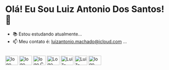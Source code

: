 # Olá! Eu Sou Luiz Antonio Dos Santos! 👋 #

- 📚 Estou estudando atualmente...
- 📫 Meu contato é: luizantonio.machado@icloud.com ...

<div style="display: inline_block"><br>
  
  <img align="center" alt="logo Dart" height="30" width="40" src="https://cdn.jsdelivr.net/gh/devicons/devicon@latest/icons/dart/dart-original.svg"/>
  <img align="center" alt="logo Flutter" height="30" width="40" src="https://cdn.jsdelivr.net/gh/devicons/devicon@latest/icons/flutter/flutter-original.svg"/>
  <img align="center" alt="logo C sharp" height="30" width="40" src="https://cdn.jsdelivr.net/gh/devicons/devicon@latest/icons/csharp/csharp-original.svg"/>
  <img align="center" alt="Logo dot net" height="30" width="40" src="https://cdn.jsdelivr.net/gh/devicons/devicon@latest/icons/dotnetcore/dotnetcore-original.svg" />
  <img align="center" alt="Luiz- Mysql" height="30" width="40" src="https://cdn.jsdelivr.net/gh/devicons/devicon/icons/mysql/mysql-original-wordmark.svg" />
  <img align="center" alt="Luiz- mongo db" height="30" width="40" src="https://cdn.jsdelivr.net/gh/devicons/devicon/icons/mongodb/mongodb-original.svg" />
  <img align="center" alt="logo Flutter" height="30" width="40" src="https://cdn.jsdelivr.net/gh/devicons/devicon@latest/icons/azure/azure-original-wordmark.svg"/>
</div>
